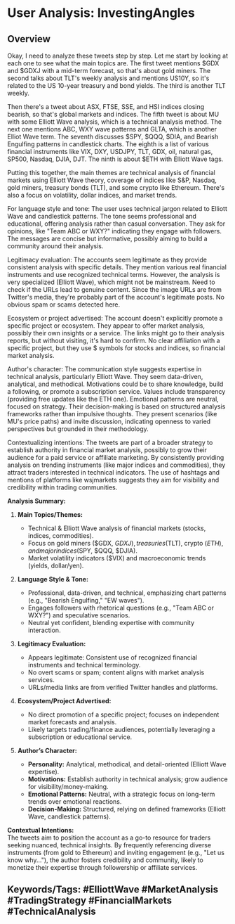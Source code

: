 # User Analysis: InvestingAngles

## Overview

<think>
Okay, I need to analyze these tweets step by step. Let me start by looking at each one to see what the main topics are. The first tweet mentions $GDX and $GDXJ with a mid-term forecast, so that's about gold miners. The second talks about TLT's weekly analysis and mentions US10Y, so it's related to the US 10-year treasury and bond yields. The third is another TLT weekly.

Then there's a tweet about ASX, FTSE, SSE, and HSI indices closing bearish, so that's global markets and indices. The fifth tweet is about MU with some Elliott Wave analysis, which is a technical analysis method. The next one mentions ABC, WXY wave patterns and GLTA, which is another Elliot Wave term. The seventh discusses $SPY, $QQQ, $DIA, and Bearish Engulfing patterns in candlestick charts. The eighth is a list of various financial instruments like VIX, DXY, USDJPY, TLT, GDX, oil, natural gas, SP500, Nasdaq, DJIA, DJT. The ninth is about $ETH with Elliott Wave tags.

Putting this together, the main themes are technical analysis of financial markets using Elliott Wave theory, coverage of indices like S&P, Nasdaq, gold miners, treasury bonds (TLT), and some crypto like Ethereum. There's also a focus on volatility, dollar indices, and market trends.

For language style and tone: The user uses technical jargon related to Elliott Wave and candlestick patterns. The tone seems professional and educational, offering analysis rather than casual conversation. They ask for opinions, like "Team ABC or WXY?" indicating they engage with followers. The messages are concise but informative, possibly aiming to build a community around their analysis.

Legitimacy evaluation: The accounts seem legitimate as they provide consistent analysis with specific details. They mention various real financial instruments and use recognized technical terms. However, the analysis is very specialized (Elliott Wave), which might not be mainstream. Need to check if the URLs lead to genuine content. Since the image URLs are from Twitter's media, they're probably part of the account's legitimate posts. No obvious spam or scams detected here.

Ecosystem or project advertised: The account doesn't explicitly promote a specific project or ecosystem. They appear to offer market analysis, possibly their own insights or a service. The links might go to their analysis reports, but without visiting, it's hard to confirm. No clear affiliation with a specific project, but they use $ symbols for stocks and indices, so financial market analysis.

Author's character: The communication style suggests expertise in technical analysis, particularly Elliott Wave. They seem data-driven, analytical, and methodical. Motivations could be to share knowledge, build a following, or promote a subscription service. Values include transparency (providing free updates like the ETH one). Emotional patterns are neutral, focused on strategy. Their decision-making is based on structured analysis frameworks rather than impulsive thoughts. They present scenarios (like MU's price paths) and invite discussion, indicating openness to varied perspectives but grounded in their methodology.

Contextualizing intentions: The tweets are part of a broader strategy to establish authority in financial market analysis, possibly to grow their audience for a paid service or affiliate marketing. By consistently providing analysis on trending instruments (like major indices and commodities), they attract traders interested in technical indicators. The use of hashtags and mentions of platforms like wsjmarkets suggests they aim for visibility and credibility within trading communities.
</think>

**Analysis Summary:**  

1. **Main Topics/Themes:**  
   - Technical & Elliott Wave analysis of financial markets (stocks, indices, commodities).  
   - Focus on gold miners ($GDX, $GDXJ), treasuries ($TLT), crypto ($ETH), and major indices ($SPY, $QQQ, $DJIA).  
   - Market volatility indicators ($VIX) and macroeconomic trends (yields, dollar/yen).  

2. **Language Style & Tone:**  
   - Professional, data-driven, and technical, emphasizing chart patterns (e.g., "Bearish Engulfing," "EW waves").  
   - Engages followers with rhetorical questions (e.g., "Team ABC or WXY?") and speculative scenarios.  
   - Neutral yet confident, blending expertise with community interaction.  

3. **Legitimacy Evaluation:**  
   - Appears legitimate: Consistent use of recognized financial instruments and technical terminology.  
   - No overt scams or spam; content aligns with market analysis services.  
   - URLs/media links are from verified Twitter handles and platforms.  

4. **Ecosystem/Project Advertised:**  
   - No direct promotion of a specific project; focuses on independent market forecasts and analysis.  
   - Likely targets trading/finance audiences, potentially leveraging a subscription or educational service.  

5. **Author’s Character:**  
   - **Personality:** Analytical, methodical, and detail-oriented (Elliott Wave expertise).  
   - **Motivations:** Establish authority in technical analysis; grow audience for visibility/money-making.  
   - **Emotional Patterns:** Neutral, with a strategic focus on long-term trends over emotional reactions.  
   - **Decision-Making:** Structured, relying on defined frameworks (Elliott Wave, candlestick patterns).  

**Contextual Intentions:**  
The tweets aim to position the account as a go-to resource for traders seeking nuanced, technical insights. By frequently referencing diverse instruments (from gold to Ethereum) and inviting engagement (e.g., "Let us know why..."), the author fosters credibility and community, likely to monetize their expertise through followership or affiliate services.  

**Keywords/Tags:** #ElliottWave #MarketAnalysis #TradingStrategy #FinancialMarkets #TechnicalAnalysis
---
